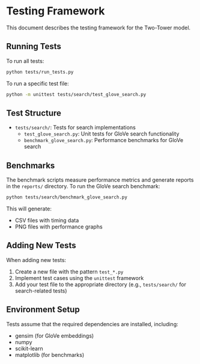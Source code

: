 # Testing Framework

This document describes the testing framework for the Two-Tower model.

## Running Tests

To run all tests:

```bash
python tests/run_tests.py
```

To run a specific test file:

```bash
python -m unittest tests/search/test_glove_search.py
```

## Test Structure

- `tests/search/`: Tests for search implementations
  - `test_glove_search.py`: Unit tests for GloVe search functionality
  - `benchmark_glove_search.py`: Performance benchmarks for GloVe search

## Benchmarks

The benchmark scripts measure performance metrics and generate reports in the `reports/` directory. To run the GloVe search benchmark:

```bash
python tests/search/benchmark_glove_search.py
```

This will generate:
- CSV files with timing data
- PNG files with performance graphs

## Adding New Tests

When adding new tests:

1. Create a new file with the pattern `test_*.py`
2. Implement test cases using the `unittest` framework
3. Add your test file to the appropriate directory (e.g., `tests/search/` for search-related tests)

## Environment Setup

Tests assume that the required dependencies are installed, including:
- gensim (for GloVe embeddings)
- numpy
- scikit-learn
- matplotlib (for benchmarks) 